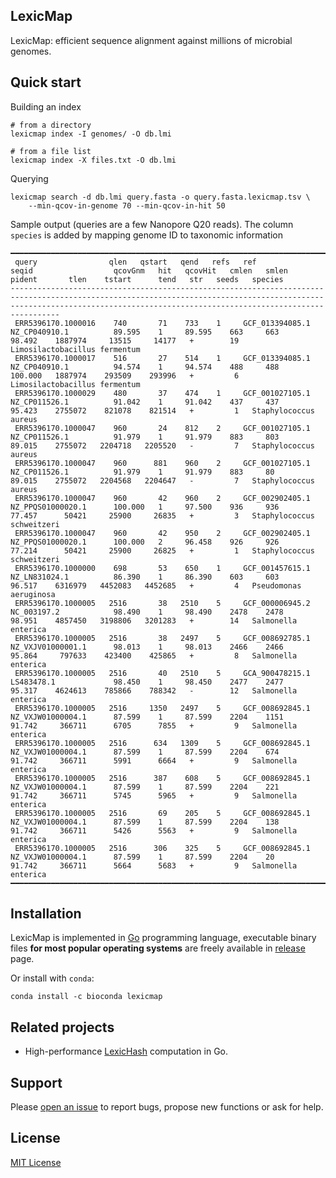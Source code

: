 ## LexicMap

LexicMap: efficient sequence alignment against millions of microbial genomes​.

## Quick start

Building an index

    # from a directory
    lexicmap index -I genomes/ -O db.lmi

    # from a file list
    lexicmap index -X files.txt -O db.lmi

Querying

    lexicmap search -d db.lmi query.fasta -o query.fasta.lexicmap.tsv \
        --min-qcov-in-genome 70 --min-qcov-in-hit 50

Sample output (queries are a few Nanopore Q20 reads).
The column `species` is added by mapping genome ID to taxonomic information

    ━━━━━━━━━━━━━━━━━━━━━━━━━━━━━━━━━━━━━━━━━━━━━━━━━━━━━━━━━━━━━━━━━━━━━━━━━━━━━━━━━━━━━━━━━━━━━━━━━━━━━━━━━━━━━━━━━━━━━━━━━━━━━━━━━━━━━━━━━━━━━━━━━━━━━━━━━━━━━━━━━━━━━━━━━━━━━━━━━━━━━━━━━━━━━━━━━━━━━━━━━━━━━━━━━━━━━━━━━━━━━
     query                qlen   qstart   qend   refs   ref               seqid                  qcovGnm   hit   qcovHit   cmlen   smlen   pident       tlen    tstart      tend   str   seeds   species
    -----------------------------------------------------------------------------------------------------------------------------------------------------------------------------------------------------------------------------
     ERR5396170.1000016    740       71    733    1     GCF_013394085.1   NZ_CP040910.1          89.595    1     89.595    663     663     98.492    1887974     13515     14177   +        19   Limosilactobacillus fermentum
     ERR5396170.1000017    516       27    514    1     GCF_013394085.1   NZ_CP040910.1          94.574    1     94.574    488     488     100.000   1887974    293509    293996   +         6   Limosilactobacillus fermentum
     ERR5396170.1000029    480       37    474    1     GCF_001027105.1   NZ_CP011526.1          91.042    1     91.042    437     437     95.423    2755072    821078    821514   +         1   Staphylococcus aureus
     ERR5396170.1000047    960       24    812    2     GCF_001027105.1   NZ_CP011526.1          91.979    1     91.979    883     803     89.015    2755072   2204718   2205520   -         7   Staphylococcus aureus
     ERR5396170.1000047    960      881    960    2     GCF_001027105.1   NZ_CP011526.1          91.979    1     91.979    883     80      89.015    2755072   2204568   2204647   -         7   Staphylococcus aureus
     ERR5396170.1000047    960       42    960    2     GCF_002902405.1   NZ_PPQS01000020.1      100.000   1     97.500    936     936     77.457      50421     25900     26835   +         3   Staphylococcus schweitzeri
     ERR5396170.1000047    960       42    950    2     GCF_002902405.1   NZ_PPQS01000020.1      100.000   2     96.458    926     926     77.214      50421     25900     26825   +         1   Staphylococcus schweitzeri
     ERR5396170.1000000    698       53    650    1     GCF_001457615.1   NZ_LN831024.1          86.390    1     86.390    603     603     96.517    6316979   4452083   4452685   +         4   Pseudomonas aeruginosa
     ERR5396170.1000005   2516       38   2510    5     GCF_000006945.2   NC_003197.2            98.490    1     98.490    2478    2478    98.951    4857450   3198806   3201283   +        14   Salmonella enterica
     ERR5396170.1000005   2516       38   2497    5     GCF_008692785.1   NZ_VXJV01000001.1      98.013    1     98.013    2466    2466    95.864     797633    423400    425865   +         8   Salmonella enterica
     ERR5396170.1000005   2516       40   2510    5     GCA_900478215.1   LS483478.1             98.450    1     98.450    2477    2477    95.317    4624613    785866    788342   -        12   Salmonella enterica
     ERR5396170.1000005   2516     1350   2497    5     GCF_008692845.1   NZ_VXJW01000004.1      87.599    1     87.599    2204    1151    91.742     366711      6705      7855   +         9   Salmonella enterica
     ERR5396170.1000005   2516      634   1309    5     GCF_008692845.1   NZ_VXJW01000004.1      87.599    1     87.599    2204    674     91.742     366711      5991      6664   +         9   Salmonella enterica
     ERR5396170.1000005   2516      387    608    5     GCF_008692845.1   NZ_VXJW01000004.1      87.599    1     87.599    2204    221     91.742     366711      5745      5965   +         9   Salmonella enterica
     ERR5396170.1000005   2516       69    205    5     GCF_008692845.1   NZ_VXJW01000004.1      87.599    1     87.599    2204    138     91.742     366711      5426      5563   +         9   Salmonella enterica
     ERR5396170.1000005   2516      306    325    5     GCF_008692845.1   NZ_VXJW01000004.1      87.599    1     87.599    2204    20      91.742     366711      5664      5683   +         9   Salmonella enterica
    ━━━━━━━━━━━━━━━━━━━━━━━━━━━━━━━━━━━━━━━━━━━━━━━━━━━━━━━━━━━━━━━━━━━━━━━━━━━━━━━━━━━━━━━━━━━━━━━━━━━━━━━━━━━━━━━━━━━━━━━━━━━━━━━━━━━━━━━━━━━━━━━━━━━━━━━━━━━━━━━━━━━━━━━━━━━━━━━━━━━━━━━━━━━━━━━━━━━━━━━━━━━━━━━━━━━━━━━━━━━━━


## Installation

LexicMap is implemented in [Go](https://go.dev/) programming language,
executable binary files **for most popular operating systems** are freely available
in [release](https://github.com/shenwei356/lexicmap/releases) page.

Or install with `conda`:

    conda install -c bioconda lexicmap

## Related projects

- High-performance [LexicHash](https://github.com/shenwei356/LexicHash) computation in Go.

## Support

Please [open an issue](https://github.com/shenwei356/LexicMap/issues) to report bugs,
propose new functions or ask for help.

## License

[MIT License](https://github.com/shenwei356/LexicMap/blob/master/LICENSE)

